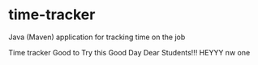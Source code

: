 # time-tracker
Java (Maven) application for tracking time on the job

Time tracker
Good to Try this
Good Day Dear Students!!!
HEYYY
nw one
